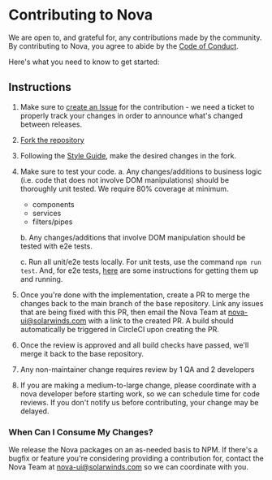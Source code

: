# Contributing to Nova

We are open to, and grateful for, any contributions made by the community. By contributing to Nova, you agree to abide by the [Code of Conduct](./CODE_OF_CONDUCT.md#contributor-covenant-code-of-conduct).

Here's what you need to know to get started:

## Instructions
1. Make sure to [create an Issue](https://github.com/solarwinds/nova/issues/new) for the contribution - we need a ticket to properly track your changes in order to announce what's changed between releases.
2. [Fork the repository](https://docs.github.com/en/free-pro-team@latest/github/getting-started-with-github/fork-a-repo)
3. Following the [Style Guide](./STYLE_GUIDE.md#style-guide), make the desired changes in the fork.
4. Make sure to test your code.
    a. Any changes/additions to business logic (i.e. code that does not involve DOM manipulations) should be thoroughly unit tested. We require 80% coverage at minimum.
    - components
    - services
    - filters/pipes

    b. Any changes/additions that involve DOM manipulation should be tested with e2e tests.

    c. Run all unit/e2e tests locally. For unit tests, use the command `npm run test`. And, for e2e tests, [here](./HOW_TO.md#e2e-testing) are some instructions for getting them up and running.

5. Once you're done with the implementation, create a PR to merge the changes back to the main branch of the base repository. Link any issues that are being fixed with this PR, then email the Nova Team at <nova-ui@solarwinds.com> with a link to the created PR. A build should automatically be triggered in CircleCI upon creating the PR.
6. Once the review is approved and all build checks have passed, we'll merge it back to the base repository.
7. Any non-maintainer change requires review by 1 QA and 2 developers
8. If you are making a medium-to-large change, please coordinate with a nova developer before starting work, so we can schedule time for code reviews.  If you don't notify us before contributing, your change may be delayed.

### When Can I Consume My Changes?

We release the Nova packages on an as-needed basis to NPM. If there's a bugfix or feature you're considering providing a contribution for, contact the Nova Team at nova-ui@solarwinds.com so we can coordinate with you.
